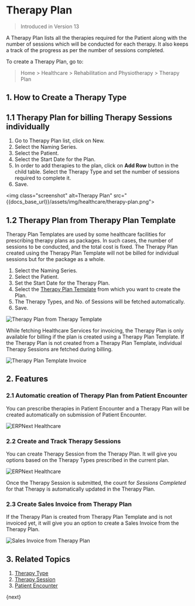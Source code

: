 <!-- add-breadcrumbs -->

# Therapy Plan

> Introduced in Version 13

A Therapy Plan lists all the therapies required for the Patient along with the number of sessions which will be conducted for each therapy. It also keeps a track of the progress as per the number of sessions completed.

To create a Therapy Plan, go to:

> Home > Healthcare > Rehabilitation and Physiotherapy > Therapy Plan

## 1. How to Create a Therapy Type

## 1.1 Therapy Plan for billing Therapy Sessions individually

1. Go to Therapy Plan list, click on New.
2. Select the Naming Series.
3. Select the Patient.
4. Select the Start Date for the Plan.
5. In order to add therapies to the plan, click on **Add Row** button in the child table. Select the Therapy Type and set the number of sessions required to complete it.
6. Save.

<img class="screenshot" alt=Therapy Plan" src="{{docs_base_url}}/assets/img/healthcare/therapy-plan.png">

## 1.2 Therapy Plan from Therapy Plan Template

Therapy Plan Templates are used by some healthcare facilities for prescribing therapy plans as packages. In such cases, the number of sessions to be conducted, and the total cost is fixed. The Therapy Plan created using the Therapy Plan Template will not be billed for individual sessions but for the package as a whole.

1. Select the Naming Series.
2. Select the Patient.
3. Set the Start Date for the Therapy Plan.
4. Select the [Therapy Plan Template](/docs/v12/user/manual/en/healthcare/therapy_plan_template) from which you want to create the Plan.
5. The Therapy Types, and No. of Sessions will be fetched automatically.
6. Save.

<img class="screenshot" alt="Therapy Plan from Therapy Template" src="{{docs_base_url}}/assets/img/healthcare/therapy-plan-from-template.gif">

While fetching Healthcare Services for invoicing, the Therapy Plan is only available for billing if the plan is created using a Therapy Plan Template. If the Therapy Plan is not created from a Therapy Plan Template, individual Therapy Sessions are fetched during billing.

<img class="screenshot" alt="Therapy Plan Template Invoice" src="{{docs_base_url}}/assets/img/healthcare/therapy-plan-template-invoice.gif">

## 2. Features

### 2.1 Automatic creation of Therapy Plan from Patient Encounter

You can prescribe therapies in Patient Encounter and a Therapy Plan will be created automatically on submission of Patient Encounter.

<img class="screenshot" alt="ERPNext Healthcare" src="{{docs_base_url}}/assets/img/healthcare/therapy-encounter.jpg">

### 2.2 Create and Track Therapy Sessions

You can create Therapy Session from the Therapy Plan. It will give you options based on the Therapy Types prescribed in the current plan.

<img class="screenshot" alt="ERPNext Healthcare" src="{{docs_base_url}}/assets/img/healthcare/create-therapy-session.png">

Once the Therapy Session is submitted, the count for _Sessions Completed_ for that Therapy is automatically updated in the Therapy Plan.

### 2.3 Create Sales Invoice from Therapy Plan

If the Therapy Plan is created from Therapy Plan Template and is not invoiced yet, it will give you an option to create a Sales Invoice from the Therapy Plan.

<img class="screenshot" alt="Sales Invoice from Therapy Plan" src="{{docs_base_url}}/assets/img/healthcare/sales-invoice-from-therapy-plan.png">

## 3. Related Topics
1. [Therapy Type](/docs/v12/user/manual/en/healthcare/therapy_type)
1. [Therapy Session](/docs/v12/user/manual/en/healthcare/therapy_session)
1. [Patient Encounter](/docs/v12/user/manual/en/healthcare/patient_encounter)

{next}
